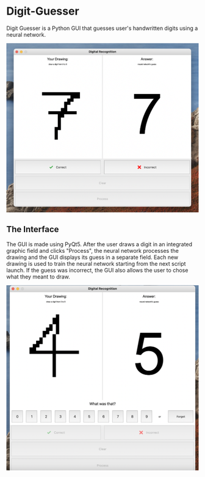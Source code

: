 # Digit-Guesser

Digit Guesser is a Python GUI that guesses user's handwritten digits using a neural network.

![screenshot of the GUI](screenshots/2.png)

## The Interface

The GUI is made using PyQt5. After the user draws a digit in an integrated graphic field and clicks "Process", the neural network processes the drawing and the GUI displays its guess in a separate field. Each new drawing is used to train the neural network starting from the next script launch. If the guess was incorrect, the GUI also allows the user to chose what they meant to draw.

![screenshot of the GUI](screenshots/1.png)
